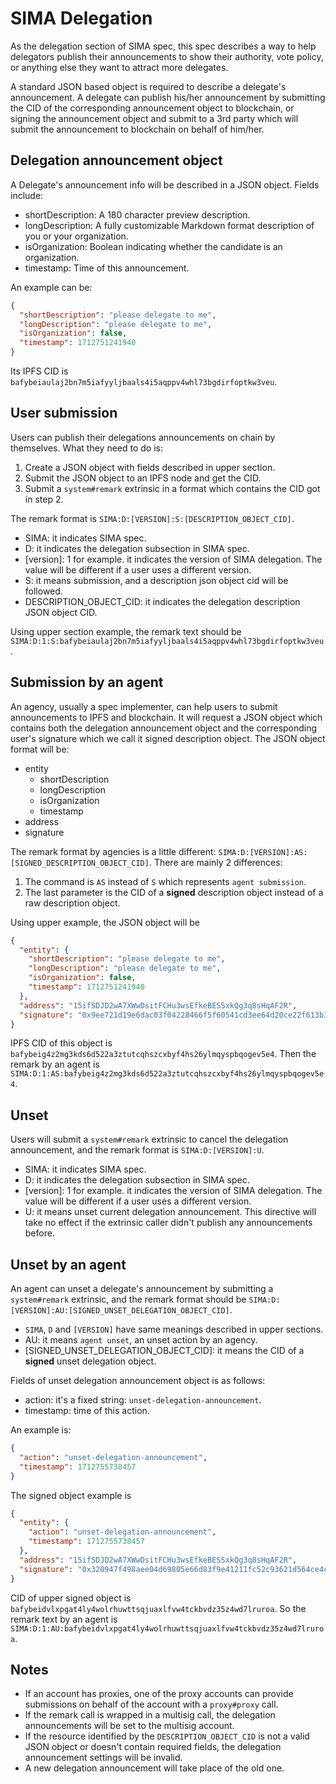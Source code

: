 # SIMA Delegation

As the delegation section of SIMA spec, this spec describes a way to help delegators publish their announcements to
show their authority, vote policy, or anything else they want to attract more delegates.

A standard JSON based object is required to describe a delegate's announcement. A delegate can publish his/her
announcement by submitting the CID of the corresponding announcement object to blockchain, or signing the announcement
object and submit to a 3rd party which will submit the announcement to blockchain on behalf of him/her.

## Delegation announcement object

A Delegate's announcement info will be described in a JSON object. Fields include:

- shortDescription: A 180 character preview description.
- longDescription: A fully customizable Markdown format description of you or your organization.
- isOrganization: Boolean indicating whether the candidate is an organization.
- timestamp: Time of this announcement.

An example can be:

```json
{
  "shortDescription": "please delegate to me",
  "longDescription": "please delegate to me",
  "isOrganization": false,
  "timestamp": 1712751241940
}
```

Its IPFS CID is `bafybeiaulaj2bn7m5iafyyljbaals4i5aqppv4whl73bgdirfoptkw3veu`.

## User submission

Users can publish their delegations announcements on chain by themselves. What they need to do is:

1. Create a JSON object with fields described in upper section.
2. Submit the JSON object to an IPFS node and get the CID.
3. Submit a `system#remark` extrinsic in a format which contains the CID got in step 2.

The remark format is `SIMA:D:[VERSION]:S:[DESCRIPTION_OBJECT_CID]`.

- SIMA: it indicates SIMA spec.
- D: it indicates the delegation subsection in SIMA spec.
- [version]: 1 for example. it indicates the version of SIMA delegation. The value will be different if a user uses a
  different version.
- S: it means submission, and a description json object cid will be followed.
- DESCRIPTION_OBJECT_CID: it indicates the delegation description JSON object CID.

Using upper section example, the remark text should be
`SIMA:D:1:S:bafybeiaulaj2bn7m5iafyyljbaals4i5aqppv4whl73bgdirfoptkw3veu`.

## Submission by an agent

An agency, usually a spec implementer, can help users to submit announcements to IPFS and blockchain. It will request a
JSON object which contains both the delegation announcement object and the corresponding user's signature which we call
it signed description object. The JSON object format will be:

- entity
    - shortDescription
    - longDescription
    - isOrganization
    - timestamp
- address
- signature

The remark format by agencies is a little different: `SIMA:D:[VERSION]:AS:[SIGNED_DESCRIPTION_OBJECT_CID]`. There are
mainly 2 differences:

1. The command is `AS` instead of `S` which represents `agent submission`.
2. The last parameter is the CID of a **signed** description object instead of a raw description object.

Using upper example, the JSON object will be

```json
{
  "entity": {
    "shortDescription": "please delegate to me",
    "longDescription": "please delegate to me",
    "isOrganization": false,
    "timestamp": 1712751241940
  },
  "address": "15ifSDJD2wA7XWwDsitFCHu3wsEfkeBESSxkQg3q8sHqAF2R",
  "signature": "0x9ee721d19e6dac03f04228466f5f60541cd3ee64d20ce22f613b301922dac650cf1fb4aee152856d221d9a81c74ff68a11b709a8551727a20764ce44cd830787"
}
```

IPFS CID of this object is `bafybeig4z2mg3kds6d522a3ztutcqhszcxbyf4hs26ylmqyspbqogev5e4`. Then the remark by an agent is
`SIMA:D:1:AS:bafybeig4z2mg3kds6d522a3ztutcqhszcxbyf4hs26ylmqyspbqogev5e4`.

## Unset

Users will submit a `system#remark` extrinsic to cancel the delegation announcement, and the remark format
is `SIMA:D:[VERSION]:U`.

- SIMA: it indicates SIMA spec.
- D: it indicates the delegation subsection in SIMA spec.
- [version]: 1 for example. it indicates the version of SIMA delegation. The value will be different if a user uses a
  different version.
- U: it means unset current delegation announcement. This directive will take no effect if the extrinsic caller didn't
  publish any announcements before.

## Unset by an agent

An agent can unset a delegate's announcement by submitting a `system#remark` extrinsic, and the remark format should
be `SIMA:D:[VERSION]:AU:[SIGNED_UNSET_DELEGATION_OBJECT_CID]`.

- `SIMA`, `D` and `[VERSION]` have same meanings described in upper sections.
- AU: it means `agent unset`, an unset action by an agency.
- [SIGNED_UNSET_DELEGATION_OBJECT_CID]: it means the CID of a **signed** unset delegation object.

Fields of unset delegation announcement object is as follows:

- action: it's a fixed string: `unset-delegation-announcement`.
- timestamp: time of this action.

An example is:

```json
{
  "action": "unset-delegation-announcement",
  "timestamp": 1712755738457
}
```

The signed object example is

```json
{
  "entity": {
    "action": "unset-delegation-announcement",
    "timestamp": 1712755738457
  },
  "address": "15ifSDJD2wA7XWwDsitFCHu3wsEfkeBESSxkQg3q8sHqAF2R",
  "signature": "0x320947f498aee04d69805e66d83f9e41211fc52c93621d564ce4cca5af382c3fe041900484bbe593af0d896f83b3e3ff1baddf398a94f2e32d67c390b1e4a980"
}
```

CID of upper signed object is `bafybeidvlxpgat4ly4wolrhuwttsqjuaxlfvw4tckbvdz35z4wd7lruroa`. So the remark text by an
agent is `SIMA:D:1:AU:bafybeidvlxpgat4ly4wolrhuwttsqjuaxlfvw4tckbvdz35z4wd7lruroa`.

## Notes

- If an account has proxies, one of the proxy accounts can provide submissions on behalf of the account with
  a `proxy#proxy` call.
- If the remark call is wrapped in a multisig call, the delegation announcements will be set to the multisig account.
- If the resource identified by the `DESCRIPTION_OBJECT_CID` is not a valid JSON object or doesn't contain required
  fields, the delegation announcement settings will be invalid.
- A new delegation announcement will take place of the old one.
